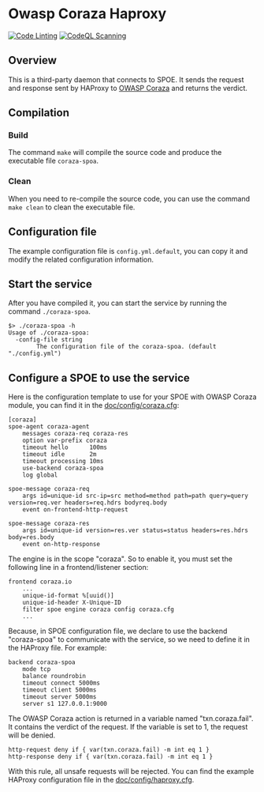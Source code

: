 # Owasp Coraza Haproxy
[![Code Linting](https://github.com/corazawaf/coraza-spoa/actions/workflows/lint.yaml/badge.svg)](https://github.com/corazawaf/coraza-spoa/actions/workflows/lint.yaml)
[![CodeQL Scanning](https://github.com/corazawaf/coraza-spoa/actions/workflows/codeql.yaml/badge.svg)](https://github.com/corazawaf/coraza-spoa/actions/workflows/codeql.yaml)

## Overview
This is a third-party daemon that connects to SPOE. It sends the request and response sent by HAProxy to [OWASP Coraza](https://github.com/corazawaf/coraza) and returns the verdict.

## Compilation
### Build
The command `make` will compile the source code and produce the executable file `coraza-spoa`.

### Clean
When you need to re-compile the source code, you can use the command `make clean` to clean the executable file.

## Configuration file
The example configuration file is `config.yml.default`, you can copy it and modify the related configuration information.

## Start the service
After you have compiled it, you can start the service by running the command `./coraza-spoa`.
```shell
$> ./coraza-spoa -h
Usage of ./coraza-spoa:
  -config-file string
        The configuration file of the coraza-spoa. (default "./config.yml")
```

## Configure a SPOE to use the service
Here is the configuration template to use for your SPOE with OWASP Coraza module, you can find it in the [doc/config/coraza.cfg](https://github.com/corazawaf/coraza-spoa/blob/main/doc/config/coraza.cfg):
```editorconfig
[coraza]
spoe-agent coraza-agent
    messages coraza-req coraza-res
    option var-prefix coraza
    timeout hello      100ms
    timeout idle       2m
    timeout processing 10ms
    use-backend coraza-spoa
    log global

spoe-message coraza-req
    args id=unique-id src-ip=src method=method path=path query=query version=req.ver headers=req.hdrs bodyreq.body
    event on-frontend-http-request

spoe-message coraza-res
    args id=unique-id version=res.ver status=status headers=res.hdrs body=res.body
    event on-http-response
```

The engine is in the scope "coraza". So to enable it, you must set the following line in a frontend/listener section:
``` editorconfig
frontend coraza.io
    ...
    unique-id-format %[uuid()]
    unique-id-header X-Unique-ID
    filter spoe engine coraza config coraza.cfg
    ...
```

Because, in SPOE configuration file, we declare to use the backend "coraza-spoa" to communicate with the service, so we need to define it in the HAProxy file. For example:
```editorconfig
backend coraza-spoa
    mode tcp
    balance roundrobin
    timeout connect 5000ms
    timeout client 5000ms
    timeout server 5000ms
    server s1 127.0.0.1:9000
```

The OWASP Coraza action is returned in a variable named "txn.coraza.fail". It contains the verdict of the request. If the variable is set to 1, the request will be denied.
```editorconfig
http-request deny if { var(txn.coraza.fail) -m int eq 1 }
http-response deny if { var(txn.coraza.fail) -m int eq 1 }
```
With this rule, all unsafe requests will be rejected. You can find the example HAProxy configuration file in the [doc/config/haproxy.cfg](https://github.com/corazawaf/coraza-spoa/blob/main/doc/config/haproxy.cfg).

